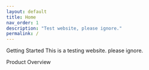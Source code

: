 ```yaml
---
layout: default
title: Home
nav_order: 1
description: "Test website, please ignore."
permalink: /
---
```

Getting Started
This is a testing website. please ignore.

Product Overview
